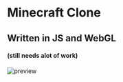 # Minecraft Clone
## Written in JS and WebGL
#### (still needs alot of work)

![preview](http://i.imgur.com/56r85m4.jpg)
